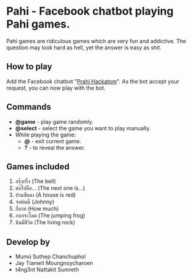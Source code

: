 # Pahi - Facebook chatbot playing Pahi games.
Pahi games are ridiculous games which are very fun and addictive. The question may look hard as hell, yet the answer is easy as shit.

## How to play
Add the Facebook chatbot "[Prahi Hackatom](https://www.facebook.com/prahi.hackatom.5)". As the bot accept your request, you can now play with the bot.

## Commands
- **@game** - play game randomly.
- **@select** - select the game you want to play manually.
- While playing the game:
  - **@** - exit current game.
  - **?** - to reveal the answer.

## Games included
1. กรุ๊งกริ๊ง (The bell)
2. ต่อไปคือ... (The next one is...)
3. บ้านสีแดง (A house is red)
4. จอห์นนี่ (Johnny)
5. กี่บาท (How much)
6. กบกระโดด (The jumping frog)
7. หินมีชีวิต (The living rock)

## Develop by
- Mumú Suthep Chanchuphol
- Jay Tianwit Moungnoycharoen
- t4ng3nt Nattakit Sumreth
